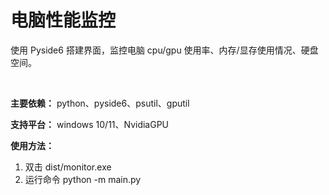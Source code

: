 # 电脑性能监控

使用 Pyside6 搭建界面，监控电脑 cpu/gpu 使用率、内存/显存使用情况、硬盘空间。

<br>

**主要依赖：** python、pyside6、psutil、gputil

**支持平台：** windows 10/11、NvidiaGPU

**使用方法：**

1. 双击 dist/monitor.exe
2. 运行命令 python -m main.py
